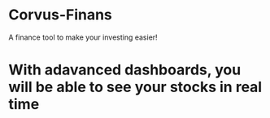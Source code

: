# Corvus-Finans 
A finance tool to make your investing easier!

# With adavanced dashboards, you will be able to see your stocks in real time